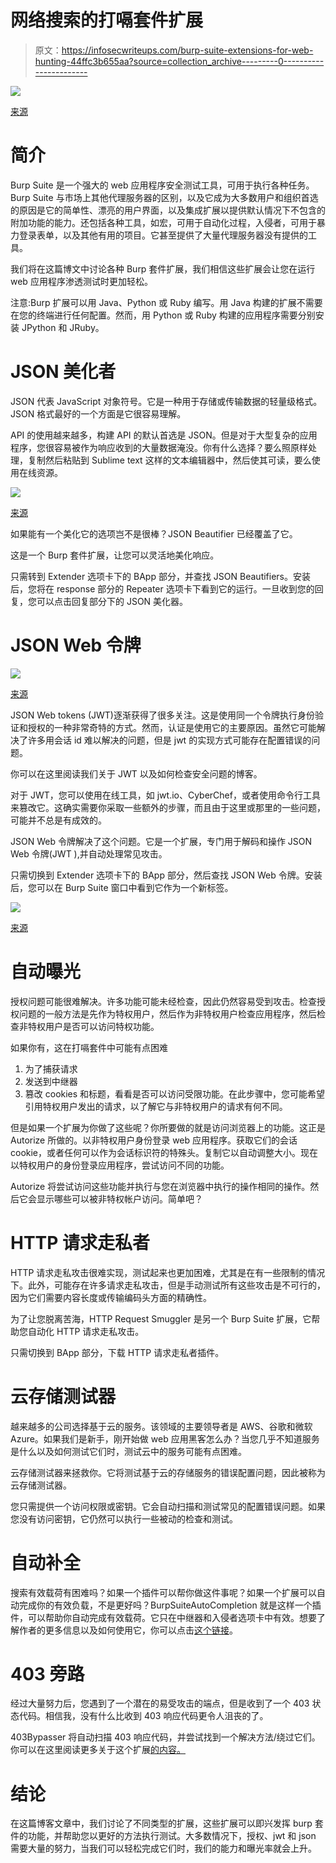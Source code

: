 # 网络搜索的打嗝套件扩展

> 原文：<https://infosecwriteups.com/burp-suite-extensions-for-web-hunting-44ffc3b655aa?source=collection_archive---------0----------------------->

![](img/b405c96a2c530b2d37c8161055bb8df6.png)

[来源](https://medium.com/@ramsha.kamran/burp-suite-tutorial-f3ca5bc3368)

# **简介**

Burp Suite 是一个强大的 web 应用程序安全测试工具，可用于执行各种任务。Burp Suite 与市场上其他代理服务器的区别，以及它成为大多数用户和组织首选的原因是它的简单性、漂亮的用户界面，以及集成扩展以提供默认情况下不包含的附加功能的能力。还包括各种工具，如宏，可用于自动化过程，入侵者，可用于暴力登录表单，以及其他有用的项目。它甚至提供了大量代理服务器没有提供的工具。

我们将在这篇博文中讨论各种 Burp 套件扩展，我们相信这些扩展会让您在运行 web 应用程序渗透测试时更加轻松。

注意:Burp 扩展可以用 Java、Python 或 Ruby 编写。用 Java 构建的扩展不需要在您的终端进行任何配置。然而，用 Python 或 Ruby 构建的应用程序需要分别安装 JPython 和 JRuby。

# **JSON 美化者**

JSON 代表 JavaScript 对象符号。它是一种用于存储或传输数据的轻量级格式。JSON 格式最好的一个方面是它很容易理解。

API 的使用越来越多，构建 API 的默认首选是 JSON。但是对于大型复杂的应用程序，您很容易被作为响应收到的大量数据淹没。你有什么选择？要么照原样处理，复制然后粘贴到 Sublime text 这样的文本编辑器中，然后使其可读，要么使用在线资源。

![](img/587f1d106d26d592975346ab2cbf1217.png)

[来源](https://levelup.gitconnected.com/all-you-need-to-know-about-json-and-its-usage-in-javascript-b5181208966d)

如果能有一个美化它的选项岂不是很棒？JSON Beautifier 已经覆盖了它。

这是一个 Burp 套件扩展，让您可以灵活地美化响应。

只需转到 Extender 选项卡下的 BApp 部分，并查找 JSON Beautifiers。安装后，您将在 response 部分的 Repeater 选项卡下看到它的运行。一旦收到您的回复，您可以点击回复部分下的 JSON 美化器。

# **JSON Web 令牌**

![](img/60e18df03bd544a2a35f517e0c1a3009.png)

[来源](https://blog.miniorange.com/what-is-jwt-json-web-token-how-does-jwt-authentication-work/)

JSON Web tokens (JWT)逐渐获得了很多关注。这是使用同一个令牌执行身份验证和授权的一种非常奇特的方式。然而，认证是使用它的主要原因。虽然它可能解决了许多用会话 id 难以解决的问题，但是 jwt 的实现方式可能存在配置错误的问题。

你可以在这里阅读我们关于 JWT 以及如何检查安全问题的博客。

对于 JWT，您可以使用在线工具，如 jwt.io、CyberChef，或者使用命令行工具来篡改它。这确实需要你采取一些额外的步骤，而且由于这里或那里的一些问题，可能并不总是有成效的。

JSON Web 令牌解决了这个问题。它是一个扩展，专门用于解码和操作 JSON Web 令牌(JWT ),并自动处理常见攻击。

只需切换到 Extender 选项卡下的 BApp 部分，然后查找 JSON Web 令牌。安装后，您可以在 Burp Suite 窗口中看到它作为一个新标签。

![](img/f751379fb62cebde381753ca6c26c8cd.png)

[来源](https://camo.githubusercontent.com/80337d7d5d35df1ad2f8acb94cdd0a757bda1e1167531b63444f803a79df3b9a/68747470733a2f2f692e696d6775722e636f6d2f567362716f4e4c2e706e67)

# **自动曝光**

授权问题可能很难解决。许多功能可能未经检查，因此仍然容易受到攻击。检查授权问题的一般方法是先作为特权用户，然后作为非特权用户检查应用程序，然后检查非特权用户是否可以访问特权功能。

如果你有，这在打嗝套件中可能有点困难

1.  为了捕获请求
2.  发送到中继器
3.  篡改 cookies 和标题，看看是否可以访问受限功能。在此步骤中，您可能希望引用特权用户发出的请求，以了解它与非特权用户的请求有何不同。

但是如果一个扩展为你做了这些呢？你所要做的就是访问浏览器上的功能。这正是 Autorize 所做的。以非特权用户身份登录 web 应用程序。获取它们的会话 cookie，或者任何可以作为会话标识符的特殊头。复制它以自动调整大小。现在以特权用户的身份登录应用程序，尝试访问不同的功能。

Autorize 将尝试访问这些功能并执行与您在浏览器中执行的操作相同的操作。然后它会显示哪些可以被非特权帐户访问。简单吧？

# **HTTP 请求走私者**

HTTP 请求走私攻击很难实现，测试起来也更加困难，尤其是在有一些限制的情况下。此外，可能存在许多请求走私攻击，但是手动测试所有这些攻击是不可行的，因为它们需要内容长度或传输编码头方面的精确性。

为了让您脱离苦海，HTTP Request Smuggler 是另一个 Burp Suite 扩展，它帮助您自动化 HTTP 请求走私攻击。

只需切换到 BApp 部分，下载 HTTP 请求走私者插件。

# **云存储测试器**

越来越多的公司选择基于云的服务。该领域的主要领导者是 AWS、谷歌和微软 Azure。如果我们是新手，刚开始做 web 应用黑客怎么办？当您几乎不知道服务是什么以及如何测试它们时，测试云中的服务可能有点困难。

云存储测试器来拯救你。它将测试基于云的存储服务的错误配置问题，因此被称为云存储测试器。

您只需提供一个访问权限或密钥。它会自动扫描和测试常见的配置错误问题。如果您没有访问密钥，它仍然可以执行一些被动的检查和测试。

# **自动补全**

搜索有效载荷有困难吗？如果一个插件可以帮你做这件事呢？如果一个扩展可以自动完成你的有效负载，不是更好吗？BurpSuiteAutoCompletion 就是这样一个插件，可以帮助你自动完成有效载荷。它只在中继器和入侵者选项卡中有效。想要了解作者的更多信息以及如何使用它，你可以点击[这个链接](https://github.com/Static-Flow/BurpSuiteAutoCompletion)。

# **403 旁路**

经过大量努力后，您遇到了一个潜在的易受攻击的端点，但是收到了一个 403 状态代码。相信我，没有什么比收到 403 响应代码更令人沮丧的了。

403Bypasser 将自动扫描 403 响应代码，并尝试找到一个解决方法/绕过它们。你可以在这里阅读更多关于这个扩展[的内容。](https://github.com/sting8k/BurpSuite_403Bypasser)

# **结论**

在这篇博客文章中，我们讨论了不同类型的扩展，这些扩展可以即兴发挥 burp 套件的功能，并帮助您以更好的方法执行测试。大多数情况下，授权、jwt 和 json 需要大量的努力，当我们可以轻松完成它们时，我们的能力和曝光率就会上升。